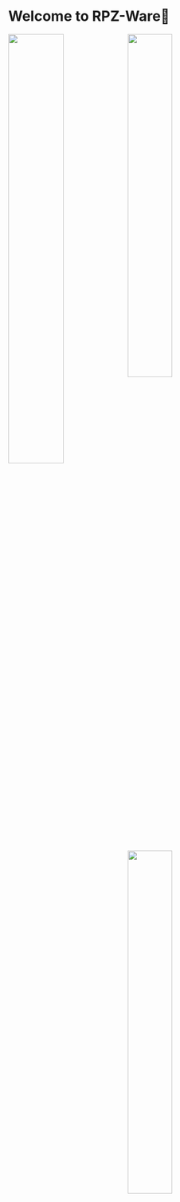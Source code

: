 # Welcome to RPZ-Ware👋

<img align="left" width="47%" src="https://github-readme-stats.vercel.app/api?username=Rapunzel-ware&show_icons=true&theme=dark" />

<img align="left" width="42%" src="https://github-readme-stats.vercel.app/api/top-langs/?username=Rapunzel-ware&layout=compact&theme=dark" />

<img align="left" width="42%" src="https://visitor-badge.glitch.me/badge?page_id=jwenjian.visitor-badge&left_color=red&right_color=green" />




